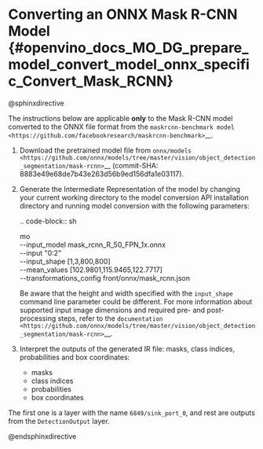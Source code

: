 # Converting an ONNX Mask R-CNN Model {#openvino_docs_MO_DG_prepare_model_convert_model_onnx_specific_Convert_Mask_RCNN}

@sphinxdirective

The instructions below are applicable **only** to the Mask R-CNN model converted to the ONNX file format from the `maskrcnn-benchmark model <https://github.com/facebookresearch/maskrcnn-benchmark>`__.

1. Download the pretrained model file from `onnx/models <https://github.com/onnx/models/tree/master/vision/object_detection_segmentation/mask-rcnn>`__ (commit-SHA: 8883e49e68de7b43e263d56b9ed156dfa1e03117).

2. Generate the Intermediate Representation of the model by changing your current working directory to the model conversion API installation directory and running model conversion with the following parameters:

   .. code-block:: sh

      mo \
      --input_model mask_rcnn_R_50_FPN_1x.onnx \
      --input "0:2" \
      --input_shape [1,3,800,800] \
      --mean_values [102.9801,115.9465,122.7717] \
      --transformations_config front/onnx/mask_rcnn.json


   Be aware that the height and width specified with the ``input_shape`` command line parameter could be different. For more information about supported input image dimensions    and required pre- and post-processing steps, refer to the `documentation <https://github.com/onnx/models/tree/master/vision/object_detection_segmentation/mask-rcnn>`__.

3. Interpret the outputs of the generated IR file: masks, class indices, probabilities and box coordinates:

   * masks
   * class indices
   * probabilities
   * box coordinates

The first one is a layer with the name ``6849/sink_port_0``, and rest are outputs from the ``DetectionOutput`` layer.

@endsphinxdirective
